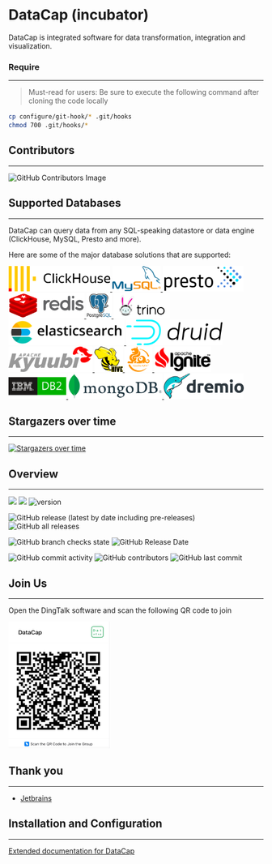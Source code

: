 # DataCap (incubator)

DataCap is integrated software for data transformation, integration and visualization.

### Require

---

> Must-read for users: Be sure to execute the following command after cloning the code locally

```bash
cp configure/git-hook/* .git/hooks
chmod 700 .git/hooks/*
```

## Contributors

---

![GitHub Contributors Image](https://contrib.rocks/image?repo=EdurtIO/incubator-datacap)

## Supported Databases

---

DataCap can query data from any SQL-speaking datastore or data engine (ClickHouse, MySQL, Presto and more).

Here are some of the major database solutions that are supported:

<a href="https://clickhouse.com" target="_blank">
    <img src="assets/plugin/clickhouse.png" alt="ClickHouse" height="50" />
</a>
<a href="https://www.mysql.com" target="_blank">
    <img src="assets/plugin/mysql.png" alt="MySQL" height="50"/>
</a>
<a href="https://prestodb.io/" target="_blank">
    <img src="assets/plugin/presto.png" alt="Presto" height="50"/>
</a>
<a href="https://redis.io/" target="_blank">
    <img src="assets/plugin/redis.png" alt="Redis" height="50"/>
</a>
<a href="https://www.postgresql.org/" target="_blank">
    <img src="assets/plugin/postgresql.png" alt="PostgreSQL" height="50"/>
</a>
<a href="https://trino.io/" target="_blank">
    <img src="assets/plugin/trino.png" alt="Trino" height="50"/>
</a>
<a href="https://www.elastic.co/" target="_blank">
    <img src="assets/plugin/elasticsearch.png" alt="ElasticSearch" height="50" />
</a>
<a href="https://druid.apache.org/" target="_blank">
    <img src="assets/plugin/druid.png" alt="Druid" height="50" />
</a>
<a href="https://kyuubi.apache.org/" target="_blank">
    <img src="assets/plugin/kyuubi.png" alt="Kyuubi" height="50"/>
</a>
<a href="https://hive.apache.org/" target="_blank">
    <img src="assets/plugin/hive.png" alt="Hive" height="50" />
</a>
<a href="https://kylin.apache.org" target="_blank">
    <img src="assets/plugin/kylin.png" alt="Kylin" height="50" />
</a>
<a href="https://ignite.apache.org/" target="_blank">
    <img src="assets/plugin/ignite.png" alt="Ignite" height="50" />
</a>
<a href="https://www.ibm.com/db2/" target="_blank">
    <img src="assets/plugin/ibmdb2.png" alt="IBM DB2" height="50" />
</a>
<a href="https://www.mongodb.com/" target="_blank">
    <img src="assets/plugin/mongodb.png" alt="MongoDB" height="50" />
</a>
<a href="https://www.dremio.com/" target="_blank">
    <img src="assets/plugin/dremio.png" alt="Dremio" height="50" />
</a>

## Stargazers over time

---

[![Stargazers over time](https://starchart.cc/EdurtIO/incubator-datacap.svg)](https://starchart.cc/EdurtIO/incubator-datacap)

## Overview

---

![](https://visitor-badge.glitch.me/badge?page_id=incubator-datacap)
[![](https://tokei.rs/b1/github/EdurtIO/incubator-datacap)](https://github.com/EdurtIO/incubator-datacap)
![version](https://img.shields.io/github/v/release/EdurtIO/incubator-datacap.svg)

![GitHub release (latest by date including pre-releases)](https://img.shields.io/github/downloads-pre/EdurtIO/incubator-datacap/latest/total?style=flat-square)
![GitHub all releases](https://img.shields.io/github/downloads/EdurtIO/incubator-datacap/total?style=flat-square)

![GitHub branch checks state](https://img.shields.io/github/checks-status/EdurtIO/incubator-datacap/master?style=flat-square)
![GitHub Release Date](https://img.shields.io/github/release-date/EdurtIO/incubator-datacap?style=flat-square)

![GitHub commit activity](https://img.shields.io/github/commit-activity/y/EdurtIO/incubator-datacap?style=flat-square)
![GitHub contributors](https://img.shields.io/github/contributors-anon/EdurtIO/incubator-datacap?style=flat-square)
![GitHub last commit](https://img.shields.io/github/last-commit/EdurtIO/incubator-datacap?style=flat-square)

## Join Us

---

Open the DingTalk software and scan the following QR code to join

<img src="assets/dingtalk.png" width="200px" height="250px"></img>

## Thank you

---

- [Jetbrains](https://www.jetbrains.com/)

## Installation and Configuration

---

[Extended documentation for DataCap](https://datacap.incubator.edurt.io)
